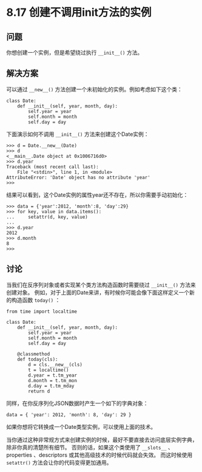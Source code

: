 

# 8.17 创建不调用init方法的实例

## 问题

你想创建一个实例，但是希望绕过执行 `__init__()` 方法。

## 解决方案

可以通过 `__new__()` 方法创建一个未初始化的实例。例如考虑如下这个类：

    
    
    class Date:
        def __init__(self, year, month, day):
            self.year = year
            self.month = month
            self.day = day
    

下面演示如何不调用 `__init__()` 方法来创建这个Date实例：

    
    
    >>> d = Date.__new__(Date)
    >>> d
    <__main__.Date object at 0x1006716d0>
    >>> d.year
    Traceback (most recent call last):
        File "<stdin>", line 1, in <module>
    AttributeError: 'Date' object has no attribute 'year'
    >>>
    

结果可以看到，这个Date实例的属性year还不存在，所以你需要手动初始化：

    
    
    >>> data = {'year':2012, 'month':8, 'day':29}
    >>> for key, value in data.items():
    ...     setattr(d, key, value)
    ...
    >>> d.year
    2012
    >>> d.month
    8
    >>>
    

## 讨论

当我们在反序列对象或者实现某个类方法构造函数时需要绕过 `__init__()` 方法来创建对象。
例如，对于上面的Date来讲，有时候你可能会像下面这样定义一个新的构造函数 `today()` ：

    
    
    from time import localtime
    
    class Date:
        def __init__(self, year, month, day):
            self.year = year
            self.month = month
            self.day = day
    
        @classmethod
        def today(cls):
            d = cls.__new__(cls)
            t = localtime()
            d.year = t.tm_year
            d.month = t.tm_mon
            d.day = t.tm_mday
            return d
    

同样，在你反序列化JSON数据时产生一个如下的字典对象：

    
    
    data = { 'year': 2012, 'month': 8, 'day': 29 }
    

如果你想将它转换成一个Date类型实例，可以使用上面的技术。

当你通过这种非常规方式来创建实例的时候，最好不要直接去访问底层实例字典，除非你真的清楚所有细节。 否则的话，如果这个类使用了 `__slots__`
、properties 、descriptors 或其他高级技术的时候代码就会失效。 而这时候使用 `setattr()` 方法会让你的代码变得更加通用。

